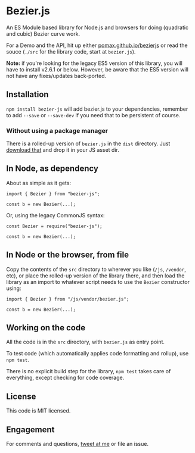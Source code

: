 # Bezier.js

An ES Module based library for Node.js and browsers for doing (quadratic and cubic) Bezier curve work.

For a Demo and the API, hit up either [pomax.github.io/bezierjs](http://pomax.github.io/bezierjs) or read the souce (`./src` for the library code, start at `bezier.js`).

**Note:** if you're looking for the legacy ES5 version of this library, you will have to install v2.6.1 or below. However, be aware that the ES5 version will not have any fixes/updates back-ported.

## Installation

`npm install bezier-js` will add bezier.js to your dependencies, remember to add `--save` or `--save-dev` if you need that to be persistent of course.

### Without using a package manager

There is a rolled-up version of `bezier.js` in the `dist` directory. Just [download that](https://raw.githubusercontent.com/Pomax/bezierjs/master/dist/bezier.js) and drop it in your JS asset dir.

## In Node, as dependency

About as simple as it gets:

```
import { Bezier } from "bezier-js";

const b = new Bezier(...);
```

Or, using the legacy CommonJS syntax:

```
const Bezier = require("bezier-js");

const b = new Bezier(...);
```


## In Node or the browser, from file

Copy the contents of the `src` directory to wherever you like (`/js`, `/vendor`, etc), or place the rolled-up version of the library there, and then load the library as an import to whatever script needs to use the `Bezier` constructor using:

```
import { Bezier } from "/js/vendor/bezier.js";

const b = new Bezier(...);
```

## Working on the code

All the code is in the `src` directory, with `bezier.js` as entry point.

To test code (which automatically applies code formatting and rollup), use `npm test`.

There is no explicit build step for the library, `npm test` takes care of everything, except checking for code coverage.

## License

This code is MIT licensed.

## Engagement

For comments and questions, [tweet at me](https://twitter.com/TheRealPomax) or file an issue.
